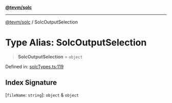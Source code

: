[**@tevm/solc**](../README.md)

***

[@tevm/solc](../globals.md) / SolcOutputSelection

# Type Alias: SolcOutputSelection

> **SolcOutputSelection** = `object`

Defined in: [solcTypes.ts:119](https://github.com/evmts/tevm-monorepo/blob/main/bundler-packages/solc/src/solcTypes.ts#L119)

## Index Signature

\[`fileName`: `string`\]: `object` & `object`
